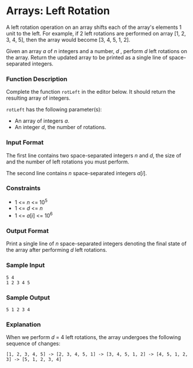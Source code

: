 # Arrays: Left Rotation

A left rotation operation on an array shifts each of the array's elements 1 unit to the left. For example, if 2 left rotations are performed on array [1, 2, 3, 4, 5], then the array would become [3, 4, 5, 1, 2].

Given an array _a_ of _n_ integers and a number, _d_ , perform _d_ left rotations on the array. Return the updated array to be printed as a single line of space-separated integers.

### Function Description

Complete the function `rotLeft` in the editor below. It should return the resulting array of integers.

`rotLeft` has the following parameter(s):

* An array of integers _a_.
* An integer _d_, the number of rotations.

### Input Format

The first line contains two space-separated integers _n_ and _d_, the size of  and the number of left rotations you must perform.
 
The second line contains _n_ space-separated integers _a_[_i_].

### Constraints

* 1 <= _n_ <= 10<sup>5</sup>
* 1 <= _d_ <= _n_
* 1 <= _a_[_i_] <= 10<sup>6</sup>

### Output Format

Print a single line of _n_ space-separated integers denoting the final state of the array after performing _d_ left rotations.

### Sample Input
```
5 4
1 2 3 4 5
```

### Sample Output
```
5 1 2 3 4
```

### Explanation

When we perform _d_ = 4 left rotations, the array undergoes the following sequence of changes:

```
[1, 2, 3, 4, 5] -> [2, 3, 4, 5, 1] -> [3, 4, 5, 1, 2] -> [4, 5, 1, 2, 3] -> [5, 1, 2, 3, 4]
```


